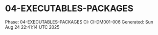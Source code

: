 # 04-EXECUTABLES-PACKAGES
Phase: 04-EXECUTABLES-PACKAGES
CI: CI-DM001-006
Generated: Sun Aug 24 22:41:14 UTC 2025
